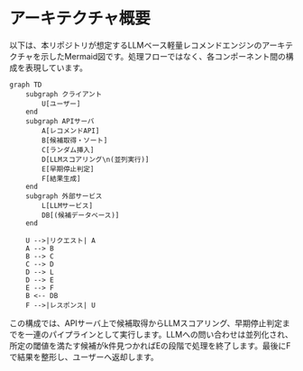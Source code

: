 # アーキテクチャ概要

以下は、本リポジトリが想定するLLMベース軽量レコメンドエンジンのアーキテクチャを示したMermaid図です。処理フローではなく、各コンポーネント間の構成を表現しています。

```mermaid
graph TD
    subgraph クライアント
        U[ユーザー]
    end
    subgraph APIサーバ
        A[レコメンドAPI]
        B[候補取得・ソート]
        C[ランダム挿入]
        D[LLMスコアリング\n(並列実行)]
        E[早期停止判定]
        F[結果生成]
    end
    subgraph 外部サービス
        L[LLMサービス]
        DB[(候補データベース)]
    end

    U -->|リクエスト| A
    A --> B
    B --> C
    C --> D
    D --> L
    D --> E
    E --> F
    B <-- DB
    F -->|レスポンス| U
```

この構成では、APIサーバ上で候補取得からLLMスコアリング、早期停止判定までを一連のパイプラインとして実行します。LLMへの問い合わせは並列化され、所定の閾値を満たす候補がk件見つかればEの段階で処理を終了します。最後にFで結果を整形し、ユーザーへ返却します。
